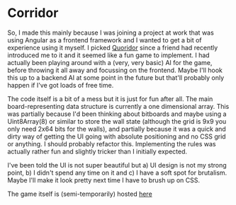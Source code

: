 # Corridor

So, I made this mainly because I was joining a project at work that was using Angular as a frontend
framework and I wanted to get a bit of experience using it myself. I picked
[Quoridor](https://en.wikipedia.org/wiki/Quoridor) since a friend had recently introduced me to it
and it seemed like a fun game to implement. I had actually been playing around with a (very, very
basic) AI for the game, before throwing it all away and focussing on the frontend. Maybe I'll hook
this up to a backend AI at some point in the future but that'll probably only happen if I've got
loads of free time.

The code itself is a bit of a mess but it is just for fun after all. The main board-representing
data structure is currently a one dimensional array. This was partially because I'd been thinking
about bitboards and maybe using a Uint8Array(8) or similar to store the wall state (although the
grid is 9x9 you only need 2x64 bits for the walls), and partially because it was a quick and dirty
way of getting the UI going with absolute positioning and no CSS grid or anything. I should probably
refactor this.
Implementing the rules was actually rather fun and slightly tricker than I initially expected.

I've been told the UI is not super beautiful but a) UI design is not my strong point,
b) I didn't spend any time on it and c) I have a soft spot for brutalism. Maybe I'll make it look
pretty next time I have to brush up on CSS.

The game itself is (semi-temporarily) hosted [here](http://angularcorridor.s3-website-eu-west-1.amazonaws.com/)

